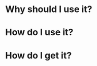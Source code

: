 <!-- README.md is generated from README.Rmd. Please edit that file -->
Why should I use it?
====================

How do I use it?
================

How do I get it?
================
